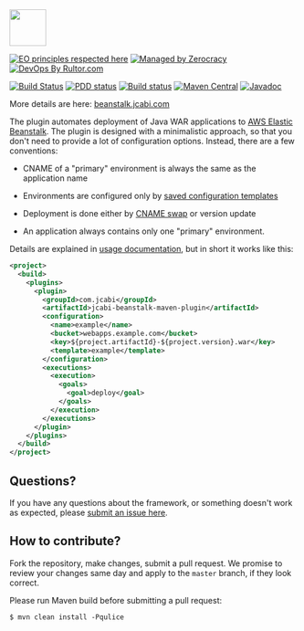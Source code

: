 <img src="http://img.jcabi.com/logo-square.png" width="64px" height="64px" />

[![EO principles respected here](https://www.elegantobjects.org/badge.svg)](https://www.elegantobjects.org)
[![Managed by Zerocracy](https://www.0crat.com/badge/C3RUBL5H9.svg)](https://www.0crat.com/p/C3RUBL5H9)
[![DevOps By Rultor.com](http://www.rultor.com/b/jcabi/jcabi-beanstalk-maven-plugin)](http://www.rultor.com/p/jcabi/jcabi-beanstalk-maven-plugin)

[![Build Status](https://travis-ci.org/jcabi/jcabi-beanstalk-maven-plugin.svg?branch=master)](https://travis-ci.org/jcabi/jcabi-beanstalk-maven-plugin)
[![PDD status](http://www.0pdd.com/svg?name=jcabi/jcabi-beanstalk-maven-plugin)](http://www.0pdd.com/p?name=jcabi/jcabi-beanstalk-maven-plugin)
[![Build status](https://ci.appveyor.com/api/projects/status/rudkdp50i862rhbh/branch/master?svg=true)](https://ci.appveyor.com/project/yegor256/jcabi-beanstalk-maven-plugin/branch/master)
[![Maven Central](https://maven-badges.herokuapp.com/maven-central/com.jcabi/jcabi-beanstalk-maven-plugin/badge.svg)](https://maven-badges.herokuapp.com/maven-central/com.jcabi/jcabi-beanstalk-maven-plugin)
[![Javadoc](https://javadoc.io/badge/com.jcabi/jcabi-beanstalk-maven-plugin.svg)](http://www.javadoc.io/doc/com.jcabi/jcabi-beanstalk-maven-plugin)

More details are here:
[beanstalk.jcabi.com](http://beanstalk.jcabi.com/index.html)

The plugin automates deployment of Java WAR applications
to [AWS Elastic Beanstalk](http://aws.amazon.com/elasticbeanstalk/).
The plugin is designed with a minimalistic
approach, so that you don't need to provide a lot of configuration
options. Instead, there are a few conventions:

 * CNAME of a "primary" environment is always the same as the application name

 * Environments are configured only by
   [saved configuration templates](http://docs.amazonwebservices.com/elasticbeanstalk/latest/dg/using-features.managing.html#using-features.managing.saving)

 * Deployment is done either by
   [CNAME swap](http://docs.amazonwebservices.com/elasticbeanstalk/latest/dg/using-features.CNAMESwap.html)
   or version update

 * An application always contains only one "primary" environment.

Details are explained in [usage documentation](http://www.jcabi.com/jcabi-beanstalk-maven-plugin/index.html),
but in short it works like this:

```xml
<project>
  <build>
    <plugins>
      <plugin>
        <groupId>com.jcabi</groupId>
        <artifactId>jcabi-beanstalk-maven-plugin</artifactId>
        <configuration>
          <name>example</name>
          <bucket>webapps.example.com</bucket>
          <key>${project.artifactId}-${project.version}.war</key>
          <template>example</template>
        </configuration>
        <executions>
          <execution>
            <goals>
              <goal>deploy</goal>
            </goals>
          </execution>
        </executions>
      </plugin>
    </plugins>
  </build>
</project>
```

## Questions?

If you have any questions about the framework, or something doesn't work as expected,
please [submit an issue here](https://github.com/jcabi/jcabi-beanstalk-maven-plugin/issues/new).

## How to contribute?

Fork the repository, make changes, submit a pull request.
We promise to review your changes same day and apply to
the `master` branch, if they look correct.

Please run Maven build before submitting a pull request:

```
$ mvn clean install -Pqulice
```
